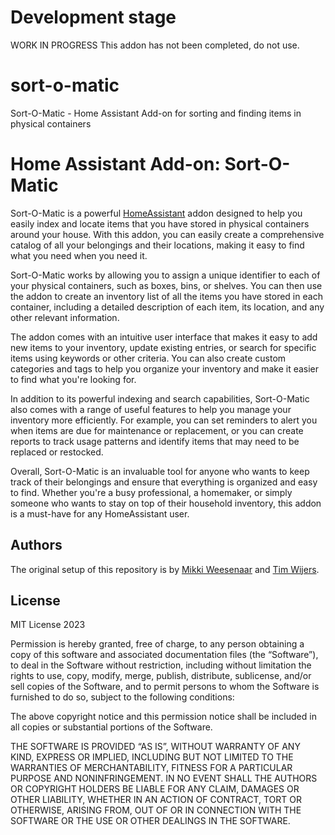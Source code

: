 # Development stage
WORK IN PROGRESS
This addon has not been completed, do not use.

# sort-o-matic
Sort-O-Matic - Home Assistant Add-on for sorting and finding items in physical containers


# Home Assistant Add-on: Sort-O-Matic

Sort-O-Matic is a powerful [HomeAssistant][homeassistant] addon designed to help you easily index and locate items that you have stored in physical containers around your house. With this addon, you can easily create a comprehensive catalog of all your belongings and their locations, making it easy to find what you need when you need it.

Sort-O-Matic works by allowing you to assign a unique identifier to each of your physical containers, such as boxes, bins, or shelves. You can then use the addon to create an inventory list of all the items you have stored in each container, including a detailed description of each item, its location, and any other relevant information.

The addon comes with an intuitive user interface that makes it easy to add new items to your inventory, update existing entries, or search for specific items using keywords or other criteria. You can also create custom categories and tags to help you organize your inventory and make it easier to find what you're looking for.

In addition to its powerful indexing and search capabilities, Sort-O-Matic also comes with a range of useful features to help you manage your inventory more efficiently. For example, you can set reminders to alert you when items are due for maintenance or replacement, or you can create reports to track usage patterns and identify items that may need to be replaced or restocked.

Overall, Sort-O-Matic is an invaluable tool for anyone who wants to keep track of their belongings and ensure that everything is organized and easy to find. Whether you're a busy professional, a homemaker, or simply someone who wants to stay on top of their household inventory, this addon is a must-have for any HomeAssistant user.


## Authors

The original setup of this repository is by [Mikki Weesenaar][mweesenaar] and [Tim Wijers][tim28].

## License

MIT License 2023

Permission is hereby granted, free of charge, to any person obtaining a copy of this software and associated documentation files (the “Software”), to deal in the Software without restriction, including without limitation the rights to use, copy, modify, merge, publish, distribute, sublicense, and/or sell copies of the Software, and to permit persons to whom the Software is furnished to do so, subject to the following conditions:

The above copyright notice and this permission notice shall be included in all copies or substantial portions of the Software.

THE SOFTWARE IS PROVIDED “AS IS”, WITHOUT WARRANTY OF ANY KIND, EXPRESS OR IMPLIED, INCLUDING BUT NOT LIMITED TO THE WARRANTIES OF MERCHANTABILITY, FITNESS FOR A PARTICULAR PURPOSE AND NONINFRINGEMENT. IN NO EVENT SHALL THE AUTHORS OR COPYRIGHT HOLDERS BE LIABLE FOR ANY CLAIM, DAMAGES OR OTHER LIABILITY, WHETHER IN AN ACTION OF CONTRACT, TORT OR OTHERWISE, ARISING FROM, OUT OF OR IN CONNECTION WITH THE SOFTWARE OR THE USE OR OTHER DEALINGS IN THE SOFTWARE.

[homeassistant]: https://www.home-assistant.io/
[mweesenaar]: http://github.com/mweesenaar
[tim28]: http://github.com/tim28
